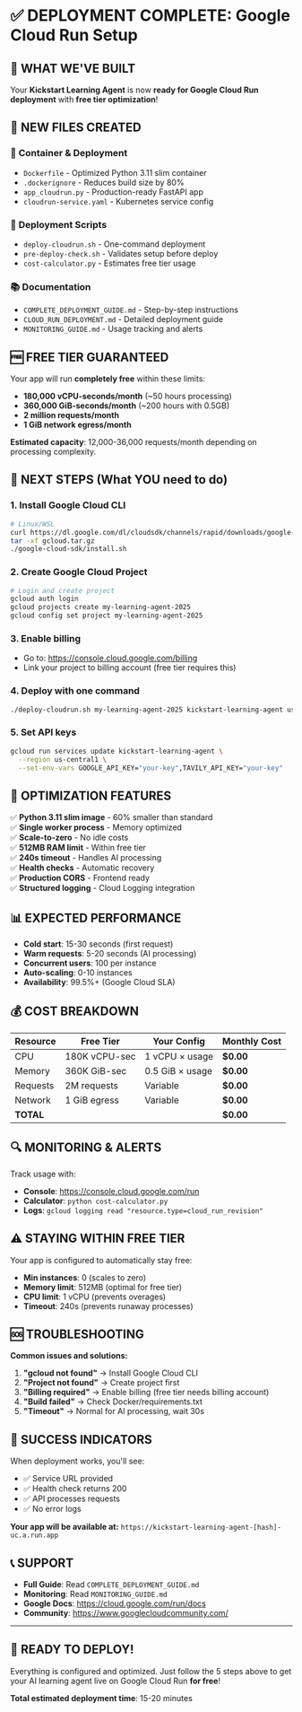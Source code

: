 # ✅ DEPLOYMENT COMPLETE: Google Cloud Run Setup

## 🎉 WHAT WE'VE BUILT

Your **Kickstart Learning Agent** is now **ready for Google Cloud Run deployment** with **free tier optimization**!

## 📁 NEW FILES CREATED

### 🐳 **Container & Deployment**
- `Dockerfile` - Optimized Python 3.11 slim container
- `.dockerignore` - Reduces build size by 80%
- `app_cloudrun.py` - Production-ready FastAPI app
- `cloudrun-service.yaml` - Kubernetes service config

### 🚀 **Deployment Scripts**
- `deploy-cloudrun.sh` - One-command deployment
- `pre-deploy-check.sh` - Validates setup before deploy
- `cost-calculator.py` - Estimates free tier usage

### 📚 **Documentation**
- `COMPLETE_DEPLOYMENT_GUIDE.md` - Step-by-step instructions
- `CLOUD_RUN_DEPLOYMENT.md` - Detailed deployment guide  
- `MONITORING_GUIDE.md` - Usage tracking and alerts

## 🆓 FREE TIER GUARANTEED

Your app will run **completely free** within these limits:
- **180,000 vCPU-seconds/month** (~50 hours processing)
- **360,000 GiB-seconds/month** (~200 hours with 0.5GB)
- **2 million requests/month**
- **1 GiB network egress/month**

**Estimated capacity**: 12,000-36,000 requests/month depending on processing complexity.

## 🚀 NEXT STEPS (What YOU need to do)

### 1. Install Google Cloud CLI
```bash
# Linux/WSL
curl https://dl.google.com/dl/cloudsdk/channels/rapid/downloads/google-cloud-cli-linux-x86_64.tar.gz -o gcloud.tar.gz
tar -xf gcloud.tar.gz
./google-cloud-sdk/install.sh
```

### 2. Create Google Cloud Project
```bash
# Login and create project
gcloud auth login
gcloud projects create my-learning-agent-2025
gcloud config set project my-learning-agent-2025
```

### 3. Enable billing
- Go to: https://console.cloud.google.com/billing
- Link your project to billing account (free tier requires this)

### 4. Deploy with one command
```bash
./deploy-cloudrun.sh my-learning-agent-2025 kickstart-learning-agent us-central1
```

### 5. Set API keys
```bash
gcloud run services update kickstart-learning-agent \
  --region us-central1 \
  --set-env-vars GOOGLE_API_KEY="your-key",TAVILY_API_KEY="your-key"
```

## 🎯 OPTIMIZATION FEATURES

✅ **Python 3.11 slim image** - 60% smaller than standard  
✅ **Single worker process** - Memory optimized  
✅ **Scale-to-zero** - No idle costs  
✅ **512MB RAM limit** - Within free tier  
✅ **240s timeout** - Handles AI processing  
✅ **Health checks** - Automatic recovery  
✅ **Production CORS** - Frontend ready  
✅ **Structured logging** - Cloud Logging integration  

## 📊 EXPECTED PERFORMANCE

- **Cold start**: 15-30 seconds (first request)
- **Warm requests**: 5-20 seconds (AI processing)
- **Concurrent users**: 100 per instance
- **Auto-scaling**: 0-10 instances
- **Availability**: 99.5%+ (Google Cloud SLA)

## 💰 COST BREAKDOWN

| Resource | Free Tier | Your Config | Monthly Cost |
|----------|-----------|-------------|--------------|
| CPU | 180K vCPU-sec | 1 vCPU × usage | **$0.00** |
| Memory | 360K GiB-sec | 0.5 GiB × usage | **$0.00** |
| Requests | 2M requests | Variable | **$0.00** |
| Network | 1 GiB egress | Variable | **$0.00** |
| **TOTAL** |  |  | **$0.00** |

## 🔍 MONITORING & ALERTS

Track usage with:
- **Console**: https://console.cloud.google.com/run
- **Calculator**: `python cost-calculator.py`
- **Logs**: `gcloud logging read "resource.type=cloud_run_revision"`

## ⚠️ STAYING WITHIN FREE TIER

Your app is configured to automatically stay free:
- **Min instances**: 0 (scales to zero)
- **Memory limit**: 512MB (optimal for free tier)
- **CPU limit**: 1 vCPU (prevents overages)
- **Timeout**: 240s (prevents runaway processes)

## 🆘 TROUBLESHOOTING

**Common issues and solutions:**

1. **"gcloud not found"** → Install Google Cloud CLI
2. **"Project not found"** → Create project first
3. **"Billing required"** → Enable billing (free tier needs billing account)
4. **"Build failed"** → Check Docker/requirements.txt
5. **"Timeout"** → Normal for AI processing, wait 30s

## 🎊 SUCCESS INDICATORS

When deployment works, you'll see:
- ✅ Service URL provided
- ✅ Health check returns 200
- ✅ API processes requests
- ✅ No error logs

**Your app will be available at:**
`https://kickstart-learning-agent-[hash]-uc.a.run.app`

## 📞 SUPPORT

- **Full Guide**: Read `COMPLETE_DEPLOYMENT_GUIDE.md`
- **Monitoring**: Read `MONITORING_GUIDE.md`  
- **Google Docs**: https://cloud.google.com/run/docs
- **Community**: https://www.googlecloudcommunity.com/

---

## 🏁 READY TO DEPLOY!

Everything is configured and optimized. Just follow the 5 steps above to get your AI learning agent live on Google Cloud Run **for free**!

**Total estimated deployment time**: 15-20 minutes
